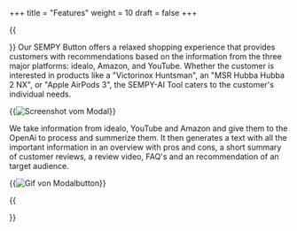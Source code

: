+++
title = "Features"
weight = 10
draft = false
+++

{{<section title="Features">}}
Our SEMPY Button offers a relaxed shopping experience that provides customers with recommendations based on the information from the three major platforms: idealo, Amazon, and YouTube. Whether the customer is interested in products like a "Victorinox Huntsman", an "MSR Hubba Hubba 2 NX", or "Apple AirPods 3", the SEMPY-AI Tool caters to the customer's individual needs.

{{<image src="screenbildmodal.jpg" alt="Screenshot vom Modal" caption="Screenshot of SEMPY-modal on the idealo Website.">}}

We take information from idealo, YouTube and Amazon and give them to the OpenAi to process and summerize them. It then generates a text with all the important information in an overview with pros and cons, a short summary of customer reviews, a review video, FAQ's and an recommendation of an target audience. 

{{<image src="openmodal.gif" alt="Gif von Modalbutton" caption="SEMPY Button on the idealo Website.">}}

{{</section>}}
